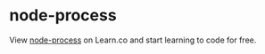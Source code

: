 # node-process
<p data-visibility='hidden'>View <a href='https://learn.co/lessons/node-process' title='node-process'>node-process</a> on Learn.co and start learning to code for free.</p>

